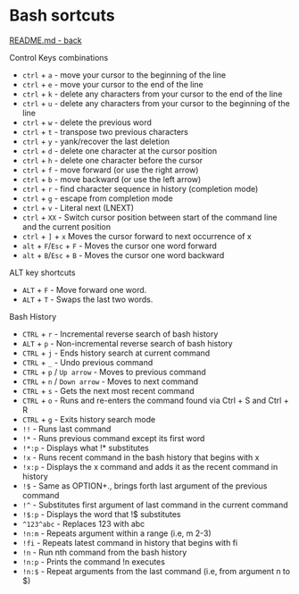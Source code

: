 # Bash sortcuts
[README.md - back](../README.md)

Control Keys combinations
* `ctrl` + `a` - move your cursor to the beginning of the line
* `ctrl` + `e` - move your cursor to the end of the line
* `ctrl` + `k` - delete any characters from your cursor to the end of the line
* `ctrl` + `u` - delete any characters from your cursor to the beginning of the line
* `ctrl` + `w` - delete the previous word
* `ctrl` + `t` - transpose two previous characters
* `ctrl` + `y` - yank/recover the last deletion
* `ctrl` + `d` - delete one character at the cursor position
* `ctrl` + `h` - delete one character before the cursor
* `ctrl` + `f` - move forward (or use the right arrow)
* `ctrl` + `b` - move backward (or use the left arrow)
* `ctrl` + `r` - find character sequence in history (completion mode)
* `ctrl` + `g` - escape from completion mode
* `ctrl` + `v` - Literal next (LNEXT)
* `ctrl` + `XX` - Switch cursor position between start of the command line and the current position
* `ctrl` + `]` + `x` Moves the cursor forward to next occurrence of x
* `alt` + `F`/`Esc` + `F` - Moves the cursor one word forward
* `alt` + `B`/`Esc` + `B` - Moves the cursor one word backward

ALT key shortcuts
* `ALT` + `F` - Move forward one word.
* `ALT` + `T` - Swaps the last two words.

Bash History
* `CTRL` + `r` - Incremental reverse search of bash history
* `ALT` + `p` - Non-incremental reverse search of bash history
* `CTRL` + `j` - Ends history search at current command
* `CTRL` + `_` - Undo previous command
* `CTRL` + `p` / `Up arrow` - Moves to previous command
* `CTRL` + `n` / `Down arrow` - Moves to next command
* `CTRL` + `s` - Gets the next most recent command
* `CTRL` + `o` - Runs and re-enters the command found via Ctrl + S and Ctrl + R
* `CTRL` + `g` - Exits history search mode
* `!!` - Runs last command
* `!*` - Runs previous command except its first word
* `!*:p` - Displays what !* substitutes
* `!x` - Runs recent command in the bash history that begins with x
* `!x:p` - Displays the x command and adds it as the recent command in history
* `!$` - Same as OPTION+., brings forth last argument of the previous command
* `!^` - Substitutes first argument of last command in the current command
* `!$:p` - Displays the word that !$ substitutes
* `^123^abc` - Replaces 123 with abc
* `!n:m` - Repeats argument within a range (i.e, m 2-3)
* `!fi` - Repeats latest command in history that begins with fi
* `!n` - Run nth command from the bash history
* `!n:p` - Prints the command !n executes
* `!n:$` - Repeat arguments from the last command (i.e, from argument n to $)

